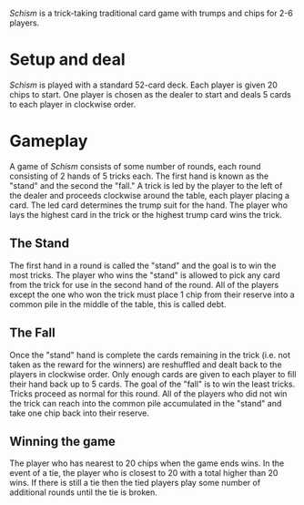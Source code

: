 *Schism* is a trick-taking traditional card game with trumps and chips for 2-6 players.  

Setup and deal
==============

*Schism* is played with a standard 52-card deck. Each player is given 20 chips to start. One player is chosen as the dealer to start and deals 5 cards to each player in clockwise order.

Gameplay
========

A game of *Schism* consists of some number of rounds, each round consisting of 2 hands of 5 tricks each.  The first hand is known as the "stand" and the second the "fall."  A trick is led by the player to the left of the dealer and proceeds clockwise around the table, each player placing a card.  The led card determines the trump suit for the hand.  The player who lays the highest card in the trick or the highest trump card wins the trick.

The Stand
---------

The first hand in a round is called the "stand" and the goal is to win the most tricks.  The player who wins the "stand" is allowed to pick any card from the trick for use in the second hand of the round.  All of the players except the one who won the trick must place 1 chip from their reserve into a common pile in the middle of the table, this is called debt.

The Fall
--------

Once the "stand" hand is complete the cards remaining in the trick (i.e. not taken as the reward for the winners) are reshuffled and dealt back to the players in clockwise order.  Only enough cards are given to each player to fill their hand back up to 5 cards.  The goal of the "fall" is to win the least tricks.  Tricks proceed as normal for this round.  All of the players who did not win the trick can reach into the common pile accumulated in the "stand" and take one chip back into their reserve.

Winning the game
----------------

The player who has nearest to 20 chips when the game ends wins.  In the event of a tie, the player who is closest to 20 with a total higher than 20 wins. If there is still a tie then the tied players play some number of additional rounds until the tie is broken.

